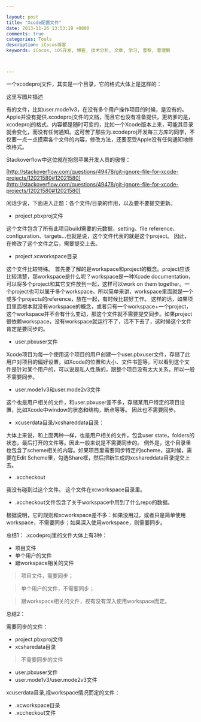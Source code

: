 ```yaml
---

layout: post
title: "Xcode配置文件"
date: 2013-11-26 13:53:19 +0800
comments: true
categories: Tools
description: iCocos博客
keywords: iCocos, iOS开发, 博客, 技术分析, 文章, 学习, 曹黎, 曹理鹏



--- 
```

一个xcodeproj文件，其实是一个目录，它的格式大体上是这样的： 


这里写图片描述


有的文件，比如user.mode1v3，在没有多个用户操作项目的时候，是没有的。Apple并没有提供.xcodeproj文件的文档，而且它也没有准备提供，更坑爹的是，xcodeproj的格式、内容都是随时可变的，比如一个Xcode版本上来，可能其目录就会变化，而没有任何通知。这可苦了那些为.xcodeproj开发每三方库的同学，不仅要一点一点摸索各个文件的内容，修改方法，还要忍受Apple没有任何通知地修改格式。

Stackoverflow中这位就在抱怨苹果开发人员的傲慢：

[http://stackoverflow.com/questions/49478/git-ignore-file-for-xcode-projects/12021580#12021580](http://stackoverflow.com/questions/49478/git-ignore-file-for-xcode-projects/12021580#12021580) 

<!--more-->



闲话少说，下面进入正题：各个文件/目录的作用，以及要不要提交更新。

* project.pbxproj文件 

这个文件包含了所有此项目build需要的元数据，setting、file reference、configuration、targets…也就是说，这个文件代表的就是这个project。 
因此，在修改了这个文件之后，需要提交上去。

* project.xcworkspace目录 

这个文件比较特殊。 
首先要了解的是workspace和project的概念。project应该比较清楚，那workspace是什么呢？workspace是一种Xcode documentation，可以将多个project和其它文件放到一起，这样可以work on them together。一个project也可以属于多个workspace。所以简单来讲，workspace里面就是一个或多个projects的reference，放在一起，有时候比较好工作。 
这样的话，如果项目里面根本就没有workspace的概念，或者只有一个workspace+一个project，这个workspace并不会有什么变动，那这个文件就不需要提交同步。如果project很依赖workspace，没有workspace就运行不了，活不下去了，这时候这个文件肯定是要同步的。

* user.pbxuser文件 

Xcode项目为每一个使用这个项目的用户创建一个user.pbxuser文件，存储了此用户对项目的偏好设置，如Xcode的位置和大小、文件书签等。可以看到这个文件是针对某个用户的，可以说是私人性质的，跟整个项目没有太大关系，所以一般不需要同步。

* user.mode1v3和user.mode2v3文件 

这个也是用户相关的文件，和user.pbxuser差不多，存储某用户特定的项目设置，比如Xcode中window的状态和结构，断点等等。 
因此也不需要同步。

* xcuserdata目录/xcshareddata目录： 

大体上来说，和上面两种一样，也是用户相关的文件，包含user state，folders的状态，最后打开的文件等。因此一般来说是不需要同步的。 
例外是，这个目录里也包含了scheme相关的内容。如果项目里需要同步特定的scheme，这时候，需要在Edit Scheme里，勾选Share框，然后把新生成的xcshareddata目录提交上去。

* .xccheckout 

我没有碰到过这个文件。 
这个文件在xcworkspace目录里。 

* .xccheckout文件包含了关于workspace中用到了什么repo的数据。 

根据说明，它的规则和xcworkspace差不多：如果没用过，或者只是简单使用workspace，不需要同步；如果深入使用workspace，则需要同步。

总结1： 
.xcodeproj里的文件大体上有3种：

* 项目文件
* 单个用户的文件
* 跟workspace相关的文件

> 项目文件，需要同步； 

> 单个用户的文件，不需要同步； 

> 跟workspace相关的文件，视有没有深入使用workspace而定。

总结2：

需要同步的文件：

* project.pbxproj文件
* xcsharedata目录

> 不需要同步的文件

* user.pbxuser文件
* user.mode1v3/user.mode2v3文件


xcuserdata目录,视workspace情况而定的文件：

* .xcworkspace目录
* .xccheckout文件